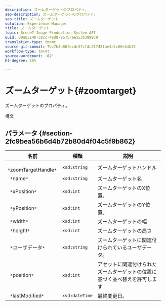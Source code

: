 ```yaml
---
description: ズームターゲットのプロパティ。
seo-description: ズームターゲットのプロパティ。
seo-title: ズームターゲット
solution: Experience Manager
title: ズームターゲット
topic: Scene7 Image Production System API
uuid: 08a03140-c8cc-49d8-9575-ae153b3899c9
translation-type: tm+mt
source-git-commit: 7bc7b3a86fbcdc57cfdc31745fae3afc06e44b15
workflow-type: tm+mt
source-wordcount: '82'
ht-degree: 15%

---
```



# ズームターゲット{#zoomtarget}

ズームターゲットのプロパティ。

構文

## パラメータ {#section-2fc9bea56b6d4b72b80d4f04c5f9b862}

| 名前 | 種類 | 説明 |
|---|---|---|
| ` *`zoomTargetHandle`*` | `xsd:string` | ズームターゲットハンドル |
| ` *`name`*` | `xsd:string` | ズームターゲット名 |
| ` *`xPosition`*` | `xsd:int` | ズームターゲットのX位置。 |
| ` *`yPosition`*` | `xsd:int` | ズームターゲットのY位置。 |
| ` *`width`*` | `xsd:int` | ズームターゲットの幅 |
| ` *`height`*` | `xsd:int` | ズームターゲットの高さ |
| ` *`ユーザデータ`*` | `xsd:string` | ズームターゲットに関連付けられているユーザデータ。 |
| ` *`position`*` | `xsd:int` | アセットに関連付けられたズームターゲットの位置に基づく並べ替えを許可します |
| ` *`lastModified`*` | `xsd:dateTime` | 最終変更日。 |

